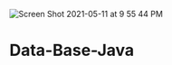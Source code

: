![Screen Shot 2021-05-11 at 9 55 44 PM](https://user-images.githubusercontent.com/57515225/117906825-a3a75d00-b2a3-11eb-853f-5b2d95518f27.png)
# Data-Base-Java
